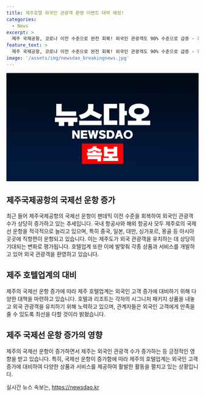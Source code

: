 ```yaml
---
title: 제주호텔 외국인 관광객 환영 이벤트 대박 예정!
categories:
  - News
excerpt: >
  제주 국제공항, 코로나 이전 수준으로 완전 회복! 외국인 관광객도 90% 수준으로 급증 - 최근 제주 공항의 국제선 운항 횟수가 190회를 넘어섬에 따라 제주는 외국인 관광객 수가 2016년 수준의 90%로 급증했다. 해외 항공사들도 제주 노선을 추가하면서 제주공항의 국제선 운항 횟수는 주 190회로 증가했고, 이로 인해 제주도는 외국인 관광객을 유치하기 위해 분주한 상황이다. 호텔업계도 외국인 고객 증가에 대비해 다양한 상품과 서비스를 내놓고 있으며, 외국인 고객이 재방문할 수 있도록 최선을 다해 서비스할 예정이다.
feature_text: >
  제주 국제공항, 코로나 이전 수준으로 완전 회복! 외국인 관광객도 90% 수준으로 급증 - 최근 제주 공항의 국제선 운항 횟수가 190회를 넘어섬에 따라 제주는 외국인 관광객 수가 2016년 수준의 90%로 급증했다. 해외 항공사들도 제주 노선을 추가하면서 제주공항의 국제선 운항 횟수는 주 190회로 증가했고, 이로 인해 제주도는 외국인 관광객을 유치하기 위해 분주한 상황이다. 호텔업계도 외국인 고객 증가에 대비해 다양한 상품과 서비스를 내놓고 있으며, 외국인 고객이 재방문할 수 있도록 최선을 다해 서비스할 예정이다.
image: '/assets/img/newsdao_breakingnews.jpg'
---
```


<p><img src="/assets/img/newsdao_breakingnews.jpg" alt="ranknews 속보" /></p>

<h2 data-ke-size="size26">제주국제공항의 국제선 운항 증가</h2>

<p data-ke-size="size16">최근 들어 제주국제공항의 국제선 운항이 팬데믹 이전 수준을 회복하여 외국인 관광객 수가 상당히 증가하고 있는 추세입니다. 국내 항공사와 해외 항공사 모두 제주로의 국제선 운항을 적극적으로 늘리고 있으며, 특히 중국, 일본, 대만, 싱가포르, 몽골 등 아시아 곳곳에 직항편이 운항되고 있습니다. 이는 제주도가 외국 관광객을 유치하는 데 상당히 기대되는 변화로 평가됩니다. 호텔업계 또한 이에 발맞춰 각종 상품과 서비스를 개발하고 있어 외국 관광객을 환영하고 있습니다.</p>

<h2 data-ke-size="size26">제주 호텔업계의 대비</h2>

<p data-ke-size="size16">제주의 국제선 운항 증가에 따라 제주 호텔업계는 외국인 고객 증가에 대비하기 위해 다양한 대책을 마련하고 있습니다. 호텔과 리조트는 각자의 시그니처 패키지 상품을 내놓고 외국 관광객을 유치하기 위해 노력하고 있으며, 관계자들은 외국인 고객에게 만족을 줄 수 있도록 최선을 다할 것이라 밝혔습니다.</p>

<h2 data-ke-size="size26">제주 국제선 운항 증가의 영향</h2>

<p data-ke-size="size16">제주의 국제선 운항이 증가하면서 제주는 외국인 관광객 수가 증가하는 등 긍정적인 영향을 받고 있습니다. 특히, 국제선 운항이 증가함에 따라 제주의 호텔업계는 외국인 고객 증가에 대비하여 다양한 상품과 서비스를 제공하여 활발한 활동을 펼치고 있는 상황입니다.</p>
실시간 뉴스 속보는, <a href="https://newsdao.kr" rel="dofollow">https://newsdao.kr</a>


